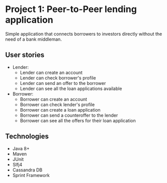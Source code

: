 # Project 1: Peer-to-Peer lending application 
Simple application that connects borrowers to investors directly without the need of a bank middleman.
## User stories
* Lender:
  * Lender can create an account 
  * Lender can check borrower's profile
  * Lender can send an offer to the borrower
  * Lender can see all the loan applications available 
* Borrower: 
  * Borrower can create an account 
  * Borrower can check lender's profile
  * Borrower can create a loan application
  * Borrower can send a counteroffer to the lender
  * Borrower can see all the offers for their loan application

## Technologies
* Java 8+
* Maven
* JUnit 
* Slfj4
* Cassandra DB 
* Sprint Framework
